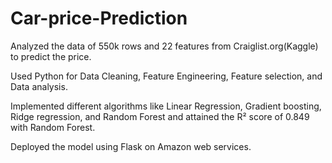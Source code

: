# Car-price-Prediction
Analyzed the data of 550k rows and 22 features from Craiglist.org(Kaggle) to predict the price. 

Used Python for Data Cleaning, Feature Engineering, Feature selection, and Data analysis.

Implemented different algorithms like Linear Regression, Gradient boosting, Ridge regression, and Random Forest and attained the R² score of 0.849 with Random Forest.

Deployed the model using Flask on Amazon web services.
